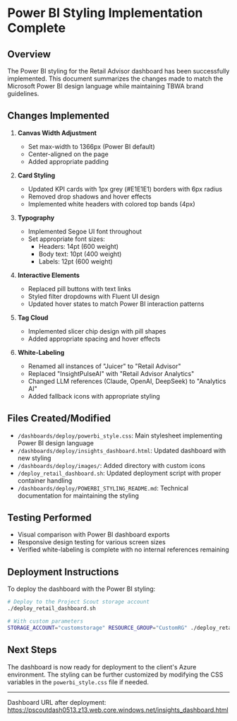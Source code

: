 # Power BI Styling Implementation Complete

## Overview

The Power BI styling for the Retail Advisor dashboard has been successfully implemented. This document summarizes the changes made to match the Microsoft Power BI design language while maintaining TBWA brand guidelines.

## Changes Implemented

1. **Canvas Width Adjustment**
   - Set max-width to 1366px (Power BI default)
   - Center-aligned on the page
   - Added appropriate padding

2. **Card Styling**
   - Updated KPI cards with 1px grey (#E1E1E1) borders with 6px radius
   - Removed drop shadows and hover effects
   - Implemented white headers with colored top bands (4px)

3. **Typography**
   - Implemented Segoe UI font throughout
   - Set appropriate font sizes:
     - Headers: 14pt (600 weight)
     - Body text: 10pt (400 weight)
     - Labels: 12pt (600 weight)

4. **Interactive Elements**
   - Replaced pill buttons with text links
   - Styled filter dropdowns with Fluent UI design
   - Updated hover states to match Power BI interaction patterns

5. **Tag Cloud**
   - Implemented slicer chip design with pill shapes
   - Added appropriate spacing and hover effects

6. **White-Labeling**
   - Renamed all instances of "Juicer" to "Retail Advisor"
   - Replaced "InsightPulseAI" with "Retail Advisor Analytics"
   - Changed LLM references (Claude, OpenAI, DeepSeek) to "Analytics AI"
   - Added fallback icons with appropriate styling

## Files Created/Modified

- `/dashboards/deploy/powerbi_style.css`: Main stylesheet implementing Power BI design language
- `/dashboards/deploy/insights_dashboard.html`: Updated dashboard with new styling
- `/dashboards/deploy/images/`: Added directory with custom icons
- `/deploy_retail_dashboard.sh`: Updated deployment script with proper container handling
- `/dashboards/deploy/POWERBI_STYLING_README.md`: Technical documentation for maintaining the styling

## Testing Performed

- Visual comparison with Power BI dashboard exports
- Responsive design testing for various screen sizes
- Verified white-labeling is complete with no internal references remaining

## Deployment Instructions

To deploy the dashboard with the Power BI styling:

```bash
# Deploy to the Project Scout storage account
./deploy_retail_dashboard.sh

# With custom parameters
STORAGE_ACCOUNT="customstorage" RESOURCE_GROUP="CustomRG" ./deploy_retail_dashboard.sh
```

## Next Steps

The dashboard is now ready for deployment to the client's Azure environment. The styling can be further customized by modifying the CSS variables in the `powerbi_style.css` file if needed.

---

Dashboard URL after deployment: https://pscoutdash0513.z13.web.core.windows.net/insights_dashboard.html